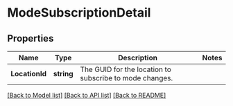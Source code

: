 # ModeSubscriptionDetail

## Properties

Name | Type | Description | Notes
------------ | ------------- | ------------- | -------------
**LocationId** | **string** | The GUID for the location to subscribe to mode changes. | 

[[Back to Model list]](../README.md#documentation-for-models) [[Back to API list]](../README.md#documentation-for-api-endpoints) [[Back to README]](../README.md)


